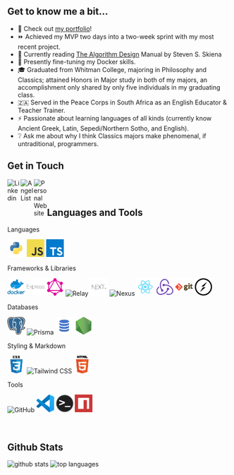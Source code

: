 ## Get to know me a bit...
- 💼 Check out [my portfolio](https://sezder.github.io/)!
- ⏩ Achieved my MVP two days into a two-week sprint with my most recent project.
- 📕 Currently reading [The Algorithm Design](https://www.amazon.com/Algorithm-Design-Manual-Computer-Science/dp/3030542556/ref=pd_lpo_1?pd_rd_i=3030542556&psc=1) Manual by Steven S. Skiena
- 🌿 Presently fine-tuning my Docker skills.
- 🎓 Graduated from Whitman College, majoring in Philosophy and Classics; attained Honors in Major study in both of my majors, an accomplishment only shared by only five individuals in my graduating class.
-  🇿🇦 Served in the Peace Corps in South Africa as an English Educator & Teacher Trainer.
- ⚡ Passionate about learning languages of all kinds (currently know Ancient Greek, Latin, Sepedi/Northern Sotho, and English).
- ❔ Ask me about why I think Classics majors make phenomenal, if untraditional, programmers. 

## Get in Touch 
<a href="https://www.linkedin.com/in/shannon-e-zander/"><img align="left" alt="Linkedin" width="30px" src="https://upload.wikimedia.org/wikipedia/commons/thumb/c/ca/LinkedIn_logo_initials.png/768px-LinkedIn_logo_initials.png"/></a>
<a href="https://angel.co/u/shannon-zander"><img align="left" alt="Angel List" width="30px" src="https://encrypted-tbn0.gstatic.com/images?q=tbn:ANd9GcQKqqlz4j-e9kS1Y14Mdj_0Mv5UX0yyc59c2p3S-ypLzd2nV_EYJ0UVtBdjdI_Nkx1UmfI&usqp=CAU" /></a>
<a href="https://sezder.github.io/"><img align="left" alt="Personal Website" width="30px" src="https://user-images.githubusercontent.com/84882854/152452276-c1d31108-b976-45db-b591-93ae9d7c541d.png" /></a>



<br>
<br>

## Languages and Tools
<p>Languages</p>
<div>
<img
  alt="Python"
  width="40px"
  title="Python"
  src="https://raw.githubusercontent.com/github/explore/80688e429a7d4ef2fca1e82350fe8e3517d3494d/topics/python/python.png"
/>
<img
  alt="JavaScript"
  width="40px"
  title="JavaScript"
  src="https://raw.githubusercontent.com/github/explore/80688e429a7d4ef2fca1e82350fe8e3517d3494d/topics/javascript/javascript.png"
/>
<img
  alt="TypeScript"
  width="40px"
  title="TypeScript"
  src="https://raw.githubusercontent.com/github/explore/80688e429a7d4ef2fca1e82350fe8e3517d3494d/topics/typescript/typescript.png"
/>
</div>
<p>Frameworks & Libraries</p>
<div>
<img
  alt="Docker"
  width="40px"
  title="Docker"
  src="https://raw.githubusercontent.com/github/explore/80688e429a7d4ef2fca1e82350fe8e3517d3494d/topics/docker/docker.png"
/>
<img
  alt="Express"
  width="40px"
  title="Express"
  src="https://raw.githubusercontent.com/github/explore/80688e429a7d4ef2fca1e82350fe8e3517d3494d/topics/express/express.png"
/>
<img
  alt="GraphQL"
  width="40px"
  title="GraphQL"
  src="https://raw.githubusercontent.com/github/explore/e65ef46ef3e7bc457c93622f6a89fe8d3fd131d5/topics/graphql/graphql.png"
/>
<img
  alt="Relay"
  width="40px"
  title="Relay"
  src="https://user-images.githubusercontent.com/84882854/177198635-5de23e38-b06d-44e2-9525-e2c9cc7d8039.png"
/>
<img
  alt="Next.js"
  width="40px"
  title="Next.js"
  src="https://raw.githubusercontent.com/github/explore/28b02bbc9ad9f7a503c43775aebeb515dc2da5fc/topics/nextjs/nextjs.png"
/>
<img
  alt="Nexus"
  width="40px"
  title="Nexus"
  src="https://user-images.githubusercontent.com/84882854/177199007-aaa7ccab-ac8b-48e3-bde2-cc6d6e79a284.png"
/>
<img
  alt="React"
  width="40px"
  title="React"
  src="https://raw.githubusercontent.com/github/explore/80688e429a7d4ef2fca1e82350fe8e3517d3494d/topics/react/react.png"
/>
<img
  alt="Redux"
  width="40px"
  title="Redux"
  src="https://raw.githubusercontent.com/github/explore/80688e429a7d4ef2fca1e82350fe8e3517d3494d/topics/redux/redux.png"
/>
<img
  alt="Git"
  width="40px"
  title="Git"
  src="https://raw.githubusercontent.com/github/explore/80688e429a7d4ef2fca1e82350fe8e3517d3494d/topics/git/git.png"
/>
<img
  alt="Socket.io"
  width="40px"
  title="Socket.io"
  src="https://raw.githubusercontent.com/github/explore/3b2a1369c4274c39f100275756e61c981a41b5e4/topics/socket-io/socket-io.png"
/>
</div>

<p>Databases</p>
<div>
<img
  alt="PostgreSQL"
  width="40px"
  title="PostgreSQL"
  src="https://raw.githubusercontent.com/github/explore/80688e429a7d4ef2fca1e82350fe8e3517d3494d/topics/postgresql/postgresql.png"
/>
<img
  alt="Prisma"
  width="40px"
  title="Prisma"
  src="https://avatars.githubusercontent.com/u/17219288?s=200&v=4"
/>
<img
  alt="SQL"
  width="40px"
  title="SQL"
  src="https://raw.githubusercontent.com/github/explore/80688e429a7d4ef2fca1e82350fe8e3517d3494d/topics/sql/sql.png"
/>
<img
  alt="Node.js"
  width="40px"
  title="Node.js"
  src="https://raw.githubusercontent.com/github/explore/80688e429a7d4ef2fca1e82350fe8e3517d3494d/topics/nodejs/nodejs.png"
/>
</div>

<p>Styling & Markdown</p>
<div>
<img
  alt="CSS"
  width="40px"
  title="CSS"
  src="https://raw.githubusercontent.com/github/explore/80688e429a7d4ef2fca1e82350fe8e3517d3494d/topics/css/css.png"
/>
<img
  alt="Tailwind CSS"
  width="40px"
  title="Tailwind CSS"
  src="https://user-images.githubusercontent.com/84882854/177197737-bcc07030-e350-4286-bb53-4708618de505.png"
/>
<img
  alt="HTML5"
  width="40px"
  title="HTML5"
  src="https://raw.githubusercontent.com/github/explore/80688e429a7d4ef2fca1e82350fe8e3517d3494d/topics/html/html.png"
/>
</div>

<p>Tools</p>
<div>
<img
  alt="GitHub"
  width="40px"
  title="GitHub"
  src="https://cdn3.iconfinder.com/data/icons/inficons/512/github.png"
/>
<img
  alt="Visual Studio Code"
  width="40px"
  title="Visual Studio Code"
  src="https://raw.githubusercontent.com/github/explore/bbd48b997e8d0bef63f676eca4da5e1f76487b56/topics/visual-studio-code/visual-studio-code.png"
/>
<img
  alt="Terminal"
  width="40px"
  title="Terminal"
  src="https://raw.githubusercontent.com/github/explore/d92924b1d925bb134e308bd29c9de6c302ed3beb/topics/terminal/terminal.png"
/>
<img
  alt="Node Package Manager"
  width="40px"
  title="Node Package Manager"
  src="https://raw.githubusercontent.com/github/explore/80688e429a7d4ef2fca1e82350fe8e3517d3494d/topics/npm/npm.png"
/>
 </div>
<!-- <img align="left" alt="" width="25px" title="" src="" /> -->
<br>
<br>

## Github Stats
<img height="180px" src="https://github-readme-stats.vercel.app/api?username=sezder&count_private=true&theme=tokyonight" alt="github stats"></img>
<img height="180px" src="https://github-readme-stats.vercel.app/api/top-langs/?username=sezder&count_private=true&layout=compact&theme=tokyonight" alt="top languages"></img>


<!-- <br> -->
